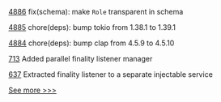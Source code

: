 
[4886](https://github.com/hyperledger/iroha/pull/4886) fix(schema): make `Role` transparent in schema

[4885](https://github.com/hyperledger/iroha/pull/4885) chore(deps): bump tokio from 1.38.1 to 1.39.1

[4884](https://github.com/hyperledger/iroha/pull/4884) chore(deps): bump clap from 4.5.9 to 4.5.10

[713](https://github.com/hyperledger-labs/fabric-token-sdk/pull/713) Added parallel finality listener manager

[637](https://github.com/hyperledger-labs/fabric-smart-client/pull/637) Extracted finality listener to a separate injectable service


[See more >>>](https://start-here.hyperledger.org/pull-requests)
